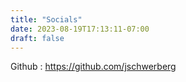 ```yaml
---
title: "Socials"
date: 2023-08-19T17:13:11-07:00
draft: false
---
```


Github
: https://github.com/jschwerberg

